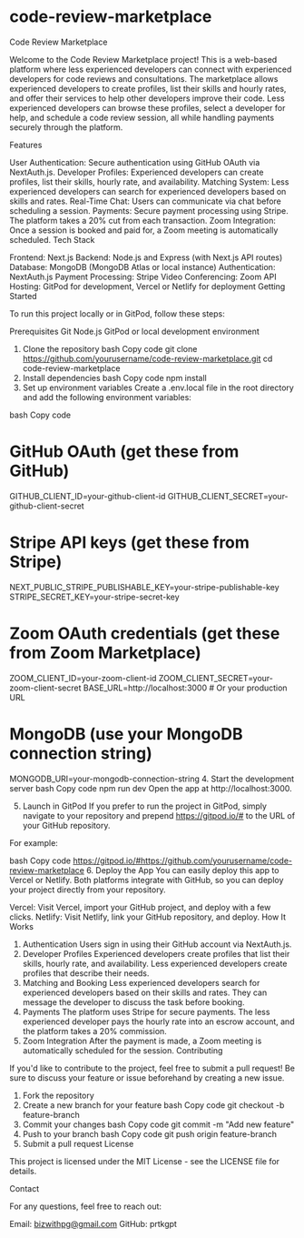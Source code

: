 # code-review-marketplace

Code Review Marketplace

Welcome to the Code Review Marketplace project! This is a web-based platform where less experienced developers can connect with experienced developers for code reviews and consultations. The marketplace allows experienced developers to create profiles, list their skills and hourly rates, and offer their services to help other developers improve their code. Less experienced developers can browse these profiles, select a developer for help, and schedule a code review session, all while handling payments securely through the platform.

Features

User Authentication: Secure authentication using GitHub OAuth via NextAuth.js.
Developer Profiles: Experienced developers can create profiles, list their skills, hourly rate, and availability.
Matching System: Less experienced developers can search for experienced developers based on skills and rates.
Real-Time Chat: Users can communicate via chat before scheduling a session.
Payments: Secure payment processing using Stripe. The platform takes a 20% cut from each transaction.
Zoom Integration: Once a session is booked and paid for, a Zoom meeting is automatically scheduled.
Tech Stack

Frontend: Next.js
Backend: Node.js and Express (with Next.js API routes)
Database: MongoDB (MongoDB Atlas or local instance)
Authentication: NextAuth.js
Payment Processing: Stripe
Video Conferencing: Zoom API
Hosting: GitPod for development, Vercel or Netlify for deployment
Getting Started

To run this project locally or in GitPod, follow these steps:

Prerequisites
Git
Node.js
GitPod or local development environment
1. Clone the repository
bash
Copy code
git clone https://github.com/yourusername/code-review-marketplace.git
cd code-review-marketplace
2. Install dependencies
bash
Copy code
npm install
3. Set up environment variables
Create a .env.local file in the root directory and add the following environment variables:

bash
Copy code
# GitHub OAuth (get these from GitHub)
GITHUB_CLIENT_ID=your-github-client-id
GITHUB_CLIENT_SECRET=your-github-client-secret

# Stripe API keys (get these from Stripe)
NEXT_PUBLIC_STRIPE_PUBLISHABLE_KEY=your-stripe-publishable-key
STRIPE_SECRET_KEY=your-stripe-secret-key

# Zoom OAuth credentials (get these from Zoom Marketplace)
ZOOM_CLIENT_ID=your-zoom-client-id
ZOOM_CLIENT_SECRET=your-zoom-client-secret
BASE_URL=http://localhost:3000  # Or your production URL

# MongoDB (use your MongoDB connection string)
MONGODB_URI=your-mongodb-connection-string
4. Start the development server
bash
Copy code
npm run dev
Open the app at http://localhost:3000.

5. Launch in GitPod
If you prefer to run the project in GitPod, simply navigate to your repository and prepend https://gitpod.io/# to the URL of your GitHub repository.

For example:

bash
Copy code
https://gitpod.io/#https://github.com/yourusername/code-review-marketplace
6. Deploy the App
You can easily deploy this app to Vercel or Netlify. Both platforms integrate with GitHub, so you can deploy your project directly from your repository.

Vercel: Visit Vercel, import your GitHub project, and deploy with a few clicks.
Netlify: Visit Netlify, link your GitHub repository, and deploy.
How It Works

1. Authentication
Users sign in using their GitHub account via NextAuth.js.
2. Developer Profiles
Experienced developers create profiles that list their skills, hourly rate, and availability.
Less experienced developers create profiles that describe their needs.
3. Matching and Booking
Less experienced developers search for experienced developers based on their skills and rates.
They can message the developer to discuss the task before booking.
4. Payments
The platform uses Stripe for secure payments.
The less experienced developer pays the hourly rate into an escrow account, and the platform takes a 20% commission.
5. Zoom Integration
After the payment is made, a Zoom meeting is automatically scheduled for the session.
Contributing

If you'd like to contribute to the project, feel free to submit a pull request! Be sure to discuss your feature or issue beforehand by creating a new issue.

1. Fork the repository
2. Create a new branch for your feature
bash
Copy code
git checkout -b feature-branch
3. Commit your changes
bash
Copy code
git commit -m "Add new feature"
4. Push to your branch
bash
Copy code
git push origin feature-branch
5. Submit a pull request
License

This project is licensed under the MIT License - see the LICENSE file for details.

Contact

For any questions, feel free to reach out:

Email: bizwithpg@gmail.com
GitHub: prtkgpt
